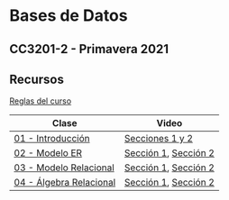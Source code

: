 # Bases de Datos
## CC3201-2 - Primavera 2021

## Recursos

[Reglas del curso](https://github.com/CC3201/2021-2/raw/main/Reglas.pdf)

Clase               | Video
------------------- | ------- 
[01 - Introducción](https://github.com/CC3201/2021-2/raw/main/Clases/01-Introduccion.pdf)   | [Secciones 1 y 2](https://users.dcc.uchile.cl/~cgutierr/cursos/BD2021/zoom-clase2021-1.mp4)
[02 - Modelo ER](https://github.com/CC3201/2021-2/raw/main/Clases/02-Modelo_ER.pdf) | [Sección 1](https://users.dcc.uchile.cl/~cgutierr/cursos/BD2021/clase2-modeloER.mp4), [Sección 2](https://users.dcc.uchile.cl/~mtoro/cursos/BD2021/zoom_clase01.mp4)
[03 - Modelo Relacional](https://github.com/CC3201/2021-2/raw/main/Clases/03-Modelo_Relacional.pdf) | [Sección 1](https://users.dcc.uchile.cl/~cgutierr/cursos/BD2021/clase3-modeloRelacional.mp4), [Sección 2](https://users.dcc.uchile.cl/~mtoro/cursos/BD2021/zoom_clase03.mp4)
[04 - Álgebra Relacional](https://github.com/CC3201/2021-2/raw/main/Clases/04-Algebra_Relacional.pdf) | [Sección 1](#), [Sección 2](https://users.dcc.uchile.cl/~mtoro/cursos/BD2021/zoom_clase04.mp4)
